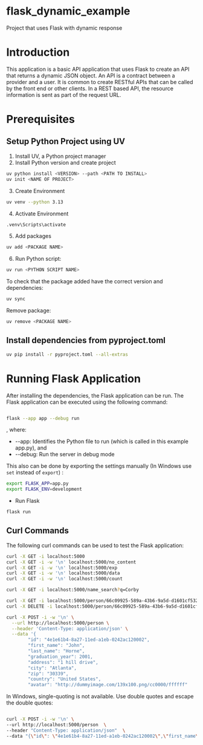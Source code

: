 # flask_dynamic_example
Project that uses Flask with dynamic response


# Introduction
This application is a basic API application that uses Flask to create an API that returns a dynamic JSON object. 
An API is a contract between a provider and a user. It is common to create RESTful APIs that can be called by the front end or other clients. In a REST based API, the resource information is sent as part of the request URL. 

# Prerequisites
## Setup Python Project using UV

1. Install UV, a Python project manager
2. Install Python version and create project

```bash
uv python install <VERSION> --path <PATH TO INSTALL>
uv init <NAME OF PROJECT>
```

3. Create Environment
```bash
uv venv --python 3.13
```

4. Activate Environment
```bash
.venv\Scripts\activate
```

5. Add packages
```bash
uv add <PACKAGE NAME>	
```

6. Run Python script:
```bash
uv run <PYTHON SCRIPT NAME>
```

To check that the package added have the correct version and dependencies:

```bash
uv sync
```

Remove package:
```bash
uv remove <PACKAGE NAME>
```


## Install dependencies from pyproject.toml

```bash
uv pip install -r pyproject.toml --all-extras
```

# Running Flask Application
After installing the dependencies, the Flask application can be run. The Flask application can be executed using the following command:


```bash

flask --app app --debug run
```
, where:
- --app: Identifies the Python file to run (which is called in this example app.py), and 
- --debug: Run the server in debug mode

This also can be done by exporting the settings manually (In Windows use `set` instead of `export`) :
```bash
export FLASK_APP=app.py
export FLASK_ENV=development
```
- Run Flask
```bash
flask run
```

## Curl Commands
The following curl commands can be used to test the Flask application:
```bash
curl -X GET -i localhost:5000
curl -X GET -i -w '\n' localhost:5000/no_content
curl -X GET -i -w '\n' localhost:5000/exp
curl -X GET -i -w '\n' localhost:5000/data
curl -X GET -i -w '\n' localhost:5000/count

curl -X GET -i localhost:5000/name_search?q=Corby

curl -X GET -i localhost:5000/person/66c09925-589a-43b6-9a5d-d1601cf53287 
curl -X DELETE -i localhost:5000/person/66c09925-589a-43b6-9a5d-d1601cf53287 
```

```bash
curl -X POST -i -w '\n' \
  --url http://localhost:5000/person \
  --header 'Content-Type: application/json' \
  --data '{
        "id": "4e1e61b4-8a27-11ed-a1eb-0242ac120002",
        "first_name": "John",
        "last_name": "Horne",
        "graduation_year": 2001,
        "address": "1 hill drive",
        "city": "Atlanta",
        "zip": "30339",
        "country": "United States",
        "avatar": "http://dummyimage.com/139x100.png/cc0000/ffffff"
```
        
In Windows, single-quoting is not available. Use double quotes and escape the double quotes:
```bash

curl -X POST -i -w '\n' \
--url http://localhost:5000/person  \
--header "Content-Type: application/json"  \
--data "{\"id\": \"4e1e61b4-8a27-11ed-a1eb-0242ac120002\",\"first_name\": \"John\",\"last_name\": \"Horne\", \"graduation_year\": 2001, \"address\": \"1 hill drive\", \"city\": \"Atlanta\", \"zip\": \"30339\", \"country\": \"United States\", \"avatar\": \"http://dummyimage.com/139x100.png/cc0000/ffffff\"}"
```
